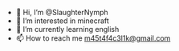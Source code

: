- 👋 Hi, I’m @SlaughterNymph
- 👀 I’m interested in minecraft
- 🌱 I’m currently learning english
- 📫 How to reach me m45t4f4c3l1k@gmail.com

<!---
SlaughterNymph/SlaughterNymph is a ✨ special ✨ repository because its `README.md` (this file) appears on your GitHub profile.
You can click the Preview link to take a look at your changes.
--->

